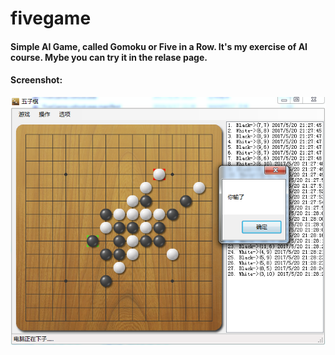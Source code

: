 # fivegame
#### Simple AI Game, called Gomoku or Five in a Row. It's my exercise of AI course. Mybe you can try it in the relase page.

 
#### Screenshot:
![screenshot](/Screenshot.png)
